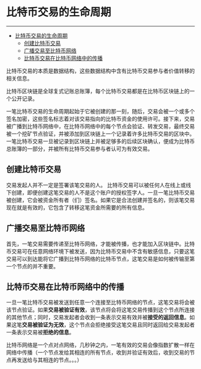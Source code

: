 <!--
 * @Author: ZhXZhao
 * @Date: 2020-02-20 21:12:54
 * @LastEditors: ZhXZhao
 * @LastEditTime: 2020-02-20 21:48:48
 * @Description: 
 -->

# 比特币交易的生命周期

---

- [比特币交易的生命周期](#%e6%af%94%e7%89%b9%e5%b8%81%e4%ba%a4%e6%98%93%e7%9a%84%e7%94%9f%e5%91%bd%e5%91%a8%e6%9c%9f)
  - [创建比特币交易](#%e5%88%9b%e5%bb%ba%e6%af%94%e7%89%b9%e5%b8%81%e4%ba%a4%e6%98%93)
  - [广播交易至比特币网络](#%e5%b9%bf%e6%92%ad%e4%ba%a4%e6%98%93%e8%87%b3%e6%af%94%e7%89%b9%e5%b8%81%e7%bd%91%e7%bb%9c)
  - [比特币交易在比特币网络中的传播](#%e6%af%94%e7%89%b9%e5%b8%81%e4%ba%a4%e6%98%93%e5%9c%a8%e6%af%94%e7%89%b9%e5%b8%81%e7%bd%91%e7%bb%9c%e4%b8%ad%e7%9a%84%e4%bc%a0%e6%92%ad)


比特币交易的本质是数据结构，这些数据结构中含有比特币交易参与者价值转移的相关信息。

比特币区块链是全球复式记账总账簿，每个比特币交易都是在比特币区块链上的一个公开记录。

一笔比特币交易的生命周期起始于它被创建的那一刻，随后，交易会被一个或多个签名加密，这些签名标志着对该交易指向的比特币资金的使用许可。接下来，交易被广播到比特币网络中，在比特币网络中的每个节点会验证、转发交易，最终交易被一个挖矿节点验证，并被添加到区块链上一个记录着许多比特币交易的区块中。一笔比特币交易一旦被记录到区块链上并被足够多的后续区块确认，便成为比特币总账簿的一部分，并被所有比特币交易参与者认可为有效交易。

## 创建比特币交易

交易发起人并不一定是签署该笔交易的人。
比特币交易可以被任何人在线上或线下创建，即便创建这笔交易的人不是这个账户的授权签字人。一旦一笔比特币交易被创建，它会被资金所有者（们）签名。如果它是合法创建并签名的，则该笔交易现在就是有效的，它包含了转移这笔资金所需要的所有信息。

## 广播交易至比特币网络

首先，一笔交易需要传递至比特币网络，才能被传播，也才能加入区块链中。比特币交易可在任意网络环境下被发送，因为比特币交易中不含有敏感信息，只要这笔交易可以到达能将它广播到比特币网络的比特币节点，这笔交易是如何被传输至第一个节点的并不重要。

## 比特币交易在比特币网络中的传播

一旦一笔比特币交易被发送到任意一个连接至比特币网络的节点，这笔交易将会被该节点验证。如果**交易被验证有效**，该节点将会将这笔交易传播到这个节点所连接的其他节点；同时，交易发起者会收到一条表示交易有效并被**接受的返回信息**。如果这笔**交易被验证为无效**，这个节点会拒绝接受这笔交易且同时返回给交易发起者一条表示交易被**拒绝的信息**。

比特币网络是一个点对点网络，几秒钟之内，一笔有效的交易会像指数扩散一样在网络中传播（一个节点发给其相连的所有节点，收到并验证有效后，收到交易的节点再发送给与其相连的节点。。。）
